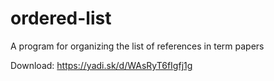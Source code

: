 # ordered-list
A program for organizing the list of references in term papers

Download: https://yadi.sk/d/WAsRyT6fIgfj1g
